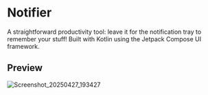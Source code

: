 # Notifier
A straightforward productivity tool: leave it for the notification tray to remember your stuff! Built with Kotlin using the Jetpack Compose UI framework.
## Preview
![Screenshot_20250427_193427](https://github.com/user-attachments/assets/4994017c-630d-442a-aa51-3ef884c9df82)
